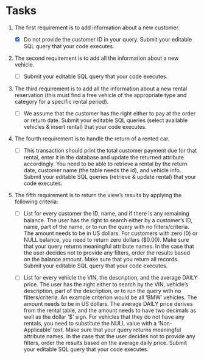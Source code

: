 
# Tasks

1. The first requirement is to add information about a new customer. 
	- [x] Do not provide the customer ID in your query. Submit your editable SQL query that your code executes.


2. The second requirement is to add all the information about a new vehicle.
	- [ ] Submit your editable SQL query that your code executes.

3. The third requirement is to add all the information about a new rental reservation (this must find a free vehicle of the appropriate type and category for a specific rental period).
	- [ ]  We assume that the customer has the right either to pay at the order or return date. Submit your editable SQL queries (select available vehicles & insert rental) that your code executes. 



4. The fourth requirement is to handle the return of a rented car.
	- [ ]  This transaction should print the total customer payment due for that rental, enter it in the database and update the returned attribute accordingly. You need to be able to retrieve a rental by the return date, customer name (the table needs the id), and vehicle info. Submit your editable SQL queries (retrieve & update rental) that your code executes.

5. The fifth requirement is to return the view’s results by applying the following criteria:

	- [ ] List for every customer the ID, name, and if there is any remaining balance. The user has the right to search either by a customer’s ID, name, part of the name, or to run the query with no filters/criteria. The amount needs to be in US dollars. For customers with zero (0) or NULL balance, you need to return zero dollars ($0.00). Make sure that your query returns meaningful attribute names. In the case that the user decides not to provide any filters, order the results based on the balance amount. Make sure that you return all records. Submit your editable SQL query that your code executes. 

	- [ ] List for every vehicle the VIN, the description, and the average DAILY price. The user has the right either to search by the VIN, vehicle’s description, part of the description, or to run the query with no filters/criteria. An example criterion would be all ‘BMW’ vehicles. The amount needs to be in US dollars. The average DAILY price derives from the rental table, and the amount needs to have two decimals as well as the dollar ‘$’ sign. For vehicles that they do not have any rentals, you need to substitute the NULL value with a ‘Non-Applicable’ text. Make sure that your query returns meaningful attribute names. In the case that the user decides not to provide any filters, order the results based on the average daily price. Submit your editable SQL query that your code executes.